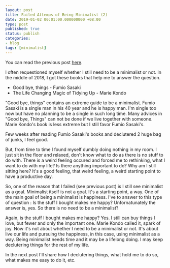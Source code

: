 ```yaml
---
layout: post
title: Failed Attemps of Being Minimalist (2)
date: 2019-01-02 00:01:00.000000000 +08:00
type: post
published: true
status: publish
categories:
- blog
tags: [minimalist]
---
```


You can read the previous post <a href="/2018/failed-attemps-of-being-minimalist-1/">here</a>.

I often requestioned myself whether I still need to be a minimalist or not. In the middle of 2018, I got these books that help me to answer the question.

- Good bye, things - Fumio Sasaki
- The Life Changing Magic of Tidying Up - Marie Kondo

"Good bye, things" contains an extreme guide to be a minimalist. Fumio Sasaki is a single man in his 40 year and he is happy man. I'm single too now but have no planning to be a single in such long time. Many advices in "Good bye, Things" can not be done if we live together with someone. Marie Kondo's book is less extreme but I still favor Fumio Sasaki's.

Few weeks after reading Fumio Sasaki's books and declutered 2 huge bag of junks, I feel good.

But, from time to time I found myself dumbly doing nothing in my room. I just sit in the floor and relaxed, don't know what to do as there is no stuff to do with. There is a weird feeling occured and forced me to rethinking, what I want to do with my life? Is there anything important to do? Why am I still sitting here? It's a good feeling, that weird feeling, a weird starting point to have a productive day.

So, one of the reason that I failed (see previous post) is I still see minimalist as a goal. Minimalist itself is not a goal. It's a starting point, a way. One of the main goal of being a minimalist is happiness. I've to answer to this type of question : Is the stuff I bought makes me happy? Unfornatunately the answer is, yes. So there is no need to be a minimalist?

Again, is the stuff I bought makes me happy? Yes. I still can buy things I love, but fewer and only the important one. Marie Kondo called it, spark of joy. Now it's not about whether I need to be a minimalist or not. It's about live our life and pursuing the happiness, in this case,  using minimalist as a way. Being minimalist needs time and it may be a lifelong doing. I may keep declutering things for the rest of my life.

In the next post I'll share how I declutering things, what hold me to do so, what makes me easy to do it, etc.

